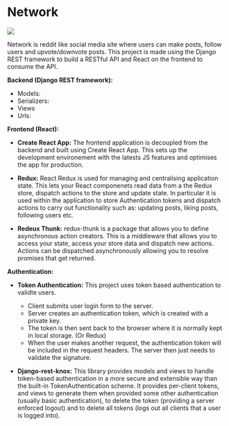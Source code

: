 # Network


[![](network.gif)](https://www.youtube.com/watch?v=FMiidDY_lcs&ab_channel=TomasNewton)

Network is reddit like social media site where users can make posts, follow users and upvote/downvote posts. This project is made using the Django REST framework to build a RESTful API and React on the frontend to consume the API. 

**Backend (Django REST framework):**
- Models: 
- Serializers:
- Views
- Urls: 

**Frontend (React):** 
- **Create React App:** The frontend application is decoupled from the backend and built using Create React App. This sets up the development environement with the latests JS features and optimises the app for production. 

- **Redux:** React Redux is used for managing and centralising application state. This lets your React componenets read data from a the Redux store, dispatch actions to the store and update state. In particular it is used within the application to store Authentication tokens and dispatch actions to carry out functionality such as: updating posts, liking posts, following users etc.

- **Redeux Thunk:** redux-thunk is a package that allows you to define asynchronous action creators. This is a middleware that allows you to access your state, access your store data and dispatch new actions. Actions can be dispatched asynchronously allowing you to resolve promises that get returned. 

**Authentication:** 
- **Token Authentication:** This project uses token based authentication to validte users. 

  - Client submits user login form to the server. 
  - Server creates an authentication token, which is created with a private key. 
  - The token is then sent back to the browser where it is normally kept in local storage. (Or Redux)
  - When the user makes another request, the authentication token will be included in the request headers. The server then just needs to validate the signature. 

- **Django-rest-knox:** This library provides models and views to handle token-based authentication in a more secure and extensible way than the built-in TokenAuthentication scheme. It provides per-client tokens, and views to generate them when provided some other authentication (usually basic authentication), to delete the token (providing a server enforced logout) and to delete all tokens (logs out all clients that a user is logged into).
